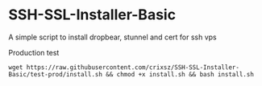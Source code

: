 # SSH-SSL-Installer-Basic
A simple script to install dropbear, stunnel and cert for ssh vps

Production test

```
wget https://raw.githubusercontent.com/crixsz/SSH-SSL-Installer-Basic/test-prod/install.sh && chmod +x install.sh && bash install.sh

```